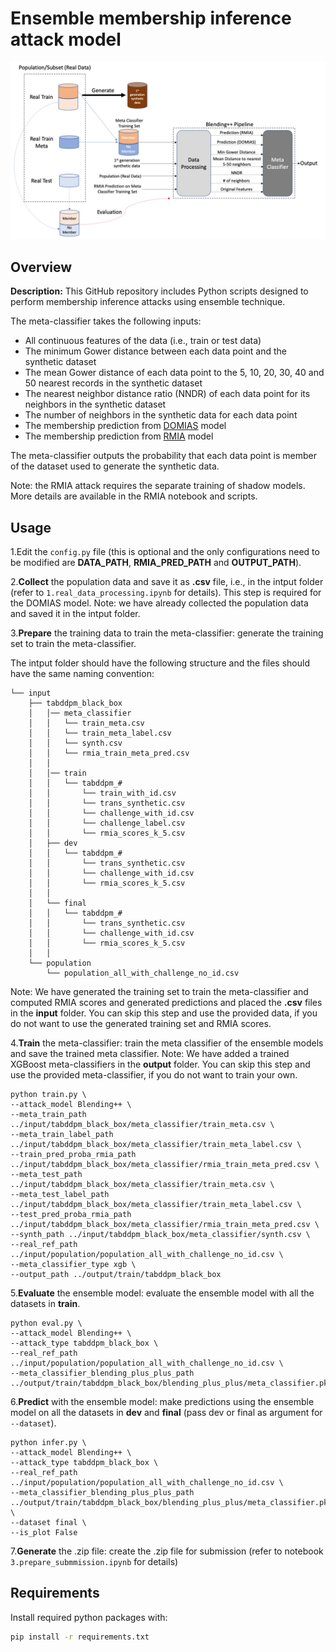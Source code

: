 # Ensemble membership inference attack model

![Training Pipeline.png](Training%20Pipeline.png)

## Overview

**Description:** This GitHub repository includes Python scripts designed to perform membership inference attacks 
using ensemble technique.

The meta-classifier takes the following inputs:
* All continuous features of the data (i.e., train or test data)
* The minimum Gower distance between each data point and the synthetic dataset
* The mean Gower distance of each data point to the 5, 10, 20, 30, 40 and 50 nearest records in the synthetic dataset
* The nearest neighbor distance ratio (NNDR) of each data point for its neighbors in the synthetic dataset
* The number of neighbors in the synthetic data for each data point 
* The membership prediction from [DOMIAS](https://arxiv.org/abs/2302.12580) model
* The membership prediction from [RMIA](https://arxiv.org/abs/2502.14921) model

The meta-classifier outputs the probability that each data point is member of the dataset used to generate 
the synthetic data.

Note: the RMIA attack requires the separate training of shadow models. 
More details are available in the RMIA notebook and scripts.

## Usage

1.Edit the `config.py` file (this is optional and the only configurations need to be modified are 
**DATA_PATH**, **RMIA_PRED_PATH** and **OUTPUT_PATH**).

2.**Collect** the population data and save it as **.csv** file, i.e., in the intput folder 
(refer to `1.real_data_processing.ipynb` for details). This step is required for the DOMIAS model.
Note: we have already collected the population data and saved it in the intput folder.

3.**Prepare** the training data to train the meta-classifier: 
generate the training set to train the meta-classifier.

The intput folder should have the following structure and the files should have the
same naming convention:

```
└── input
    ├── tabddpm_black_box
    │   │── meta_classifier
    │   │   └── train_meta.csv
    │   │   └── train_meta_label.csv
    │   │   └── synth.csv
    │   │   └── rmia_train_meta_pred.csv
    │   │
    │   │── train
    │   │   └── tabddpm_#
    │   │       └── train_with_id.csv
    │   │       └── trans_synthetic.csv
    │   │       └── challenge_with_id.csv
    │   │       └── challenge_label.csv
    │   │       └── rmia_scores_k_5.csv
    │   ├── dev
    │   │   └── tabddpm_#
    │   │       └── trans_synthetic.csv
    │   │       └── challenge_with_id.csv
    │   │       └── rmia_scores_k_5.csv
    │   │
    │   └── final
    │   │   └── tabddpm_#
    │   │       └── trans_synthetic.csv
    │   │       └── challenge_with_id.csv
    │   │       └── rmia_scores_k_5.csv
    │   │
    └── population
        └── population_all_with_challenge_no_id.csv
```

Note: We have generated the training set to train the meta-classifier and computed RMIA scores and generated 
predictions and placed the **.csv** files in the **input** folder. You can skip this step and use the provided data, 
if you do not want to use the generated training set and RMIA scores.

4.**Train** the meta-classifier: train the meta classifier of the ensemble models and save the trained meta classifier.
Note: We have added a trained XGBoost meta-classifiers in the **output** folder. 
You can skip this step and use the provided meta-classifier, if you do not want to train your own.

```
python train.py \
--attack_model Blending++ \
--meta_train_path ../input/tabddpm_black_box/meta_classifier/train_meta.csv \
--meta_train_label_path ../input/tabddpm_black_box/meta_classifier/train_meta_label.csv \
--train_pred_proba_rmia_path ../input/tabddpm_black_box/meta_classifier/rmia_train_meta_pred.csv \
--meta_test_path ../input/tabddpm_black_box/meta_classifier/train_meta.csv \
--meta_test_label_path ../input/tabddpm_black_box/meta_classifier/train_meta_label.csv \
--test_pred_proba_rmia_path ../input/tabddpm_black_box/meta_classifier/rmia_train_meta_pred.csv \
--synth_path ../input/tabddpm_black_box/meta_classifier/synth.csv \
--real_ref_path ../input/population/population_all_with_challenge_no_id.csv \
--meta_classifier_type xgb \
--output_path ../output/train/tabddpm_black_box
```

5.**Evaluate** the ensemble model: evaluate the ensemble model with all the datasets in **train**.

```
python eval.py \
--attack_model Blending++ \
--attack_type tabddpm_black_box \
--real_ref_path ../input/population/population_all_with_challenge_no_id.csv \
--meta_classifier_blending_plus_plus_path ../output/train/tabddpm_black_box/blending_plus_plus/meta_classifier.pkl
```

6.**Predict** with the ensemble model: make predictions using the ensemble model on all the datasets 
in **dev** and **final** (pass dev or final as argument for `--dataset`).

```
python infer.py \
--attack_model Blending++ \
--attack_type tabddpm_black_box \
--real_ref_path ../input/population/population_all_with_challenge_no_id.csv \
--meta_classifier_blending_plus_plus_path ../output/train/tabddpm_black_box/blending_plus_plus/meta_classifier.pkl \
--dataset final \
--is_plot False
```

7.**Generate** the .zip file: create the .zip file for submission 
(refer to notebook `3.prepare_submmission.ipynb` for details)

## Requirements

Install required python packages with:

```bash
pip install -r requirements.txt
```
